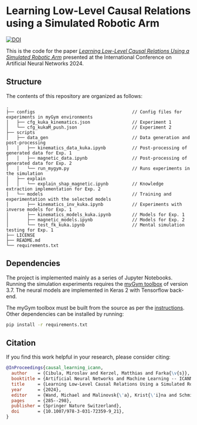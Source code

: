 # Learning Low-Level Causal Relations using a Simulated Robotic Arm

[![DOI](https://zenodo.org/badge/DOI/10.5281/zenodo.14550232.svg)](https://doi.org/10.5281/zenodo.14550232)

This is the code for the paper [_Learning Low-Level Causal Relations Using a Simulated Robotic Arm_](https://arxiv.org/abs/2410.07751)
presented at the International Conference on Artificial Neural Networks 2024.

## Structure
The contents of this repository are organized as follows:
```
.
├── configs                                     // Config files for experiments in myGym environments
│   ├── cfg_kuka_kinematics.json                // Experiment 1
│   └── cfg_kukaM_push.json                     // Experiment 2
├── scripts
│   ├── data_gen                                // Data generation and post-processing
│   │   ├── kinematics_data_kuka.ipynb          // Post-processing of generated data for Exp. 1
│   │   ├── magnetic_data.ipynb                 // Post-processing of generated data for Exp. 2
│   │   └── run_mygym.py                        // Runs experiments in the simulation
│   ├── explain
│   │   └── explain_shap_magnetic.ipynb         // Knowledge extraction implementation for Exp. 2
│   └── models                                  // Training and experimentation with the selected models
│       ├── kinematics_inv_kuka.ipynb           // Experiments with inverse models for Exp. 1
│       ├── kinematics_models_kuka.ipynb        // Models for Exp. 1
│       ├── magnetic_models.ipynb               // Models for Exp. 2
│       └── test_fk_kuka.ipynb                  // Mental simulation testing for Exp. 1
├── LICENSE
├── README.md
└── requirements.txt
```

## Dependencies
The project is implemented mainly as a series of Jupyter Notebooks. 
Running the simulation experiments requires the [myGym toolbox](https://github.com/incognite-lab/myGym/tree/master) of version 3.7. 
The neural models are implemented in Keras 2 with Tensorflow back-end.

The myGym toolbox must be built from the source as per the [instructions](https://github.com/incognite-lab/myGym/tree/master?tab=readme-ov-file#installation).
Other dependencies can be installed by running:
```bash
pip install -r requirements.txt
```

## Citation
If you find this work helpful in your research, please consider citing:
```bibtex
@InProceedings{causal_learning_icann,
  author    = {Cibula, Miroslav and Kerzel, Matthias and Farka{\v{s}}, Igor},
  booktitle = {Artificial Neural Networks and Machine Learning -- ICANN 2024},
  title     = {Learning Low-Level Causal Relations Using a Simulated Robotic Arm},
  year      = {2024},
  editor    = {Wand, Michael and Malinovsk{\'a}, Krist{\'i}na and Schmidhuber, J{\"u}rgen and Tetko, Igor V.},
  pages     = {285--298},
  publisher = {Springer Nature Switzerland},
  doi       = {10.1007/978-3-031-72359-9_21},
}
```
